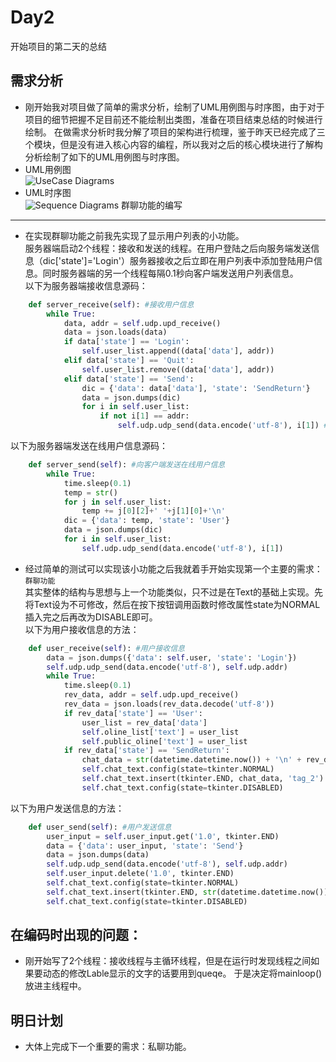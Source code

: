 Day2
===
开始项目的第二天的总结<br>

需求分析
---
* 刚开始我对项目做了简单的需求分析，绘制了UML用例图与时序图，由于对于项目的细节把握不足目前还不能绘制出类图，准备在项目结束总结的时候进行绘制。
 在做需求分析时我分解了项目的架构进行梳理，鉴于昨天已经完成了三个模块，但是没有进入核心内容的编程，所以我对之后的核心模块进行了解构分析绘制了如下的UML用例图与时序图。
* UML用例图<br>
![UseCase Diagrams](https://github.com/FreeToBelieve/ChatOlineDeom/blob/master/info/用例图.jpg) 
* UML时序图<br>
![Sequence Diagrams](https://github.com/FreeToBelieve/ChatOlineDeom/blob/master/info/时序图.jpg)
群聊功能的编写
---
* 在实现群聊功能之前我先实现了显示用户列表的小功能。<br>
服务器端启动2个线程：接收和发送的线程。在用户登陆之后向服务端发送信息（dic['state']='Login'）服务器接收之后立即在用户列表中添加登陆用户信息。同时服务器端的另一个线程每隔0.1秒向客户端发送用户列表信息。<br>
以下为服务器端接收信息源码：
```python
    def server_receive(self): #接收用户信息
        while True:
            data, addr = self.udp.upd_receive()
            data = json.loads(data)
            if data['state'] == 'Login':
                self.user_list.append((data['data'], addr))
            elif data['state'] == 'Quit':
                self.user_list.remove((data['data'], addr))
            elif data['state'] == 'Send':
                dic = {'data': data['data'], 'state': 'SendReturn'}
                data = json.dumps(dic)
                for i in self.user_list:
                    if not i[1] == addr:
                        self.udp.udp_send(data.encode('utf-8'), i[1]) #断定为群聊信息，将信息发给所有在线用户
```
以下为服务器端发送在线用户信息源码：
```python
    def server_send(self): #向客户端发送在线用户信息
        while True:
            time.sleep(0.1)
            temp = str()
            for j in self.user_list:
                temp += j[0][2]+' '+j[1][0]+'\n'
            dic = {'data': temp, 'state': 'User'}
            data = json.dumps(dic)
            for i in self.user_list:
                self.udp.udp_send(data.encode('utf-8'), i[1])
```
* 经过简单的测试可以实现该小功能之后我就着手开始实现第一个主要的需求：`群聊功能`<br>
其实整体的结构与思想与上一个功能类似，只不过是在Text的基础上实现。先将Text设为不可修改，然后在按下按钮调用函数时修改属性state为NORMAL
插入完之后再改为DISABLE即可。<br>
以下为用户接收信息的方法：
```python
    def user_receive(self): #用户接收信息
        data = json.dumps({'data': self.user, 'state': 'Login'})
        self.udp.udp_send(data.encode('utf-8'), self.udp.addr)
        while True:
            time.sleep(0.1)
            rev_data, addr = self.udp.upd_receive()
            rev_data = json.loads(rev_data.decode('utf-8'))
            if rev_data['state'] == 'User':
                user_list = rev_data['data']
                self.oline_list['text'] = user_list
                self.public_oline['text'] = user_list
            if rev_data['state'] == 'SendReturn':
                chat_data = str(datetime.datetime.now()) + '\n' + rev_data['data'] + '\n'
                self.chat_text.config(state=tkinter.NORMAL)
                self.chat_text.insert(tkinter.END, chat_data, 'tag_2')
                self.chat_text.config(state=tkinter.DISABLED)
```
以下为用户发送信息的方法：
```python
    def user_send(self): #用户发送信息
        user_input = self.user_input.get('1.0', tkinter.END)
        data = {'data': user_input, 'state': 'Send'}
        data = json.dumps(data)
        self.udp.udp_send(data.encode('utf-8'), self.udp.addr)
        self.user_input.delete('1.0', tkinter.END)
        self.chat_text.config(state=tkinter.NORMAL)
        self.chat_text.insert(tkinter.END, str(datetime.datetime.now()) + '\n' + user_input + '\n', 'tag_1')
        self.chat_text.config(state=tkinter.DISABLED)
```
在编码时出现的问题：<br>
---
* 刚开始写了2个线程：接收线程与主循环线程，但是在运行时发现线程之间如果要动态的修改Lable显示的文字的话要用到queqe。
于是决定将mainloop()放进主线程中。

明日计划<br>
---
* 大体上完成下一个重要的需求：私聊功能。
